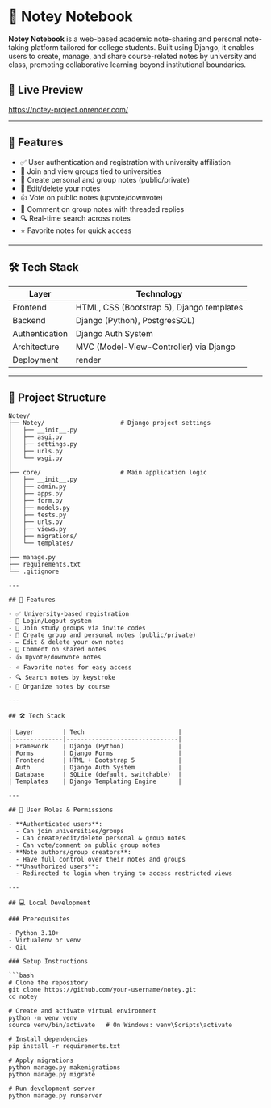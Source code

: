 # 📝 Notey Notebook

**Notey Notebook** is a web-based academic note-sharing and personal note-taking platform tailored for college students. Built using Django, it enables users to create, manage, and share course-related notes by university and class, promoting collaborative learning beyond institutional boundaries.

## 🔗 Live Preview
https://notey-project.onrender.com/

---

## 🚀 Features

- ✅ User authentication and registration with university affiliation
- 🏫 Join and view groups tied to universities
- 📓 Create personal and group notes (public/private)
- 📝 Edit/delete your notes
- 👍 Vote on public notes (upvote/downvote)
- 💬 Comment on group notes with threaded replies
- 🔍 Real-time search across notes
- ⭐ Favorite notes for quick access
---

## 🛠️ Tech Stack

| Layer       | Technology                   |
|------------|------------------------------|
| Frontend    | HTML, CSS (Bootstrap 5), Django templates |
| Backend     | Django (Python),  PostgresSQL)         |
| Authentication | Django Auth System |
| Architecture | MVC (Model-View-Controller) via Django |
| Deployment | render |
---

## 📁 Project Structure
```text
Notey/
├── Notey/                     # Django project settings
│   ├── __init__.py
│   ├── asgi.py
│   ├── settings.py
│   ├── urls.py
│   └── wsgi.py
│
├── core/                      # Main application logic
│   ├── __init__.py
│   ├── admin.py
│   ├── apps.py
│   ├── form.py
│   ├── models.py
│   ├── tests.py
│   ├── urls.py
│   ├── views.py
│   ├── migrations/
│   └── templates/
│
├── manage.py
├── requirements.txt
└── .gitignore

---

## 🚀 Features

- ✅ University-based registration
- 🔐 Login/Logout system
- 🏫 Join study groups via invite codes
- 📓 Create group and personal notes (public/private)
- ✏️ Edit & delete your own notes
- 💬 Comment on shared notes
- 👍 Upvote/downvote notes
- ⭐ Favorite notes for easy access
- 🔍 Search notes by keystroke
- 📁 Organize notes by course

---

## 🛠️ Tech Stack

| Layer        | Tech                          |
|--------------|-------------------------------|
| Framework    | Django (Python)               |
| Forms        | Django Forms                  |
| Frontend     | HTML + Bootstrap 5            |
| Auth         | Django Auth System            |
| Database     | SQLite (default, switchable)  |
| Templates    | Django Templating Engine      |

---

## 🔐 User Roles & Permissions

- **Authenticated users**:
  - Can join universities/groups
  - Can create/edit/delete personal & group notes
  - Can vote/comment on public group notes
- **Note authors/group creators**:
  - Have full control over their notes and groups
- **Unauthorized users**:
  - Redirected to login when trying to access restricted views

---

## 💻 Local Development

### Prerequisites

- Python 3.10+
- Virtualenv or venv
- Git

### Setup Instructions

```bash
# Clone the repository
git clone https://github.com/your-username/notey.git
cd notey

# Create and activate virtual environment
python -m venv venv
source venv/bin/activate   # On Windows: venv\Scripts\activate

# Install dependencies
pip install -r requirements.txt

# Apply migrations
python manage.py makemigrations
python manage.py migrate

# Run development server
python manage.py runserver
